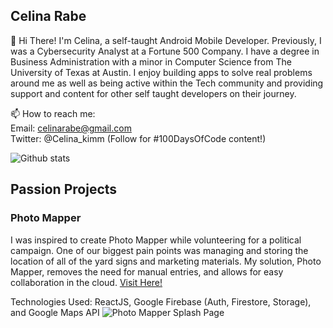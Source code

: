 ## Celina Rabe 

👋  Hi There! I'm Celina, a self-taught Android Mobile Developer. Previously, I was a Cybersecurity Analyst at a Fortune 500 Company. I have a degree in Business Administration with a minor in Computer Science from The University of Texas at Austin. I enjoy building apps to solve real problems around me as well as being active within the Tech community and providing support and content for other self taught developers on their journey.

📫  How to reach me:  
Email: celinarabe@gmail.com  
Twitter: @Celina_kimm (Follow for #100DaysOfCode content!)

![Github stats](https://github-readme-stats.vercel.app/api?username=Celinarabe&show_icons=true&count_private=true)

## Passion Projects

### Photo Mapper
I was inspired to create Photo Mapper while volunteering for a political campaign. One of our biggest pain points was managing and storing the location of all of the yard signs and marketing materials. My solution, Photo Mapper, removes the need for manual entries, and allows for easy collaboration in the cloud. [Visit Here!](https://sign-tracker-a5630.web.app/)

Technologies Used: ReactJS, Google Firebase (Auth, Firestore, Storage), and Google Maps API
![Photo Mapper Splash Page](/images/splash)

<!--
**Celinarabe/Celinarabe** is a ✨ _special_ ✨ repository because its `README.md` (this file) appears on your GitHub profile.

Here are some ideas to get you started:

- 🔭 I’m currently working on ...
- 🌱 I’m currently learning ...
- 👯 I’m looking to collaborate on ...
- 🤔 I’m looking for help with ...
- 💬 Ask me about ...
- 📫 How to reach me: ...
- 😄 Pronouns: ...
- ⚡ Fun fact: ...
-->
